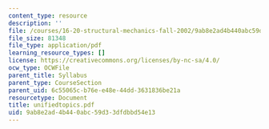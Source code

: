 ```yaml
---
content_type: resource
description: ''
file: /courses/16-20-structural-mechanics-fall-2002/9ab8e2ad4b440abc59d33dfdbbd54e13_unifiedtopics.pdf
file_size: 81348
file_type: application/pdf
learning_resource_types: []
license: https://creativecommons.org/licenses/by-nc-sa/4.0/
ocw_type: OCWFile
parent_title: Syllabus
parent_type: CourseSection
parent_uid: 6c55065c-b76e-e48e-44dd-3631836be21a
resourcetype: Document
title: unifiedtopics.pdf
uid: 9ab8e2ad-4b44-0abc-59d3-3dfdbbd54e13
---
```


